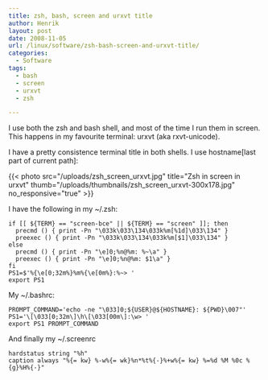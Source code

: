 ```yaml
---
title: zsh, bash, screen and urxvt title
author: Henrik
layout: post
date: 2008-11-05
url: /linux/software/zsh-bash-screen-and-urxvt-title/
categories:
  - Software
tags:
  - bash
  - screen
  - urxvt
  - zsh

---
```

I use both the zsh and bash shell, and most of the time I run them in screen. This happens in my favourite terminal: urxvt (aka rxvt-unicode).
<!--more-->

I have a pretty consistence terminal title in both shells. I use hostname[last part of current path]:

{{< photo src="/uploads/zsh_screen_urxvt.jpg" title="Zsh in screen in urxvt" thumb="/uploads/thumbnails/zsh_screen_urxvt-300x178.jpg" no_responsive="true" >}}

I have the following in my ~/.zsh:


<pre>
<code class="language-bash">if [[ ${TERM} == "screen-bce" || ${TERM} == "screen" ]]; then
  precmd () { print -Pn "\033k\033\134\033k%m[%1d]\033\134" }
  preexec () { print -Pn "\033k\033\134\033k%m[$1]\033\134" }
else
  precmd () { print -Pn "\e]0;%n@%m: %~\a" }
  preexec () { print -Pn "\e]0;%n@%m: $1\a" }
fi
PS1=$'%{\e[0;32m%}%m%{\e[0m%}:%~&gt; '
export PS1
</code></pre>

My ~/.bashrc:

<pre>
<code class="language-bash">PROMPT_COMMAND='echo -ne "\033]0;${USER}@${HOSTNAME}: ${PWD}\007"'
PS1='\[\033[0;32m\]\h\[\033[00m\]:\w&gt; '
export PS1 PROMPT_COMMAND
</code></pre>

And finally my ~/.screenrc

<pre>
<code class="language-bash">hardstatus string "%h"
caption always "%{= kw} %-w%{= wk}%n*%t%{-}%+w%{= kw} %=%d %M %0c %{g}%H%{-}"
</code></pre>
